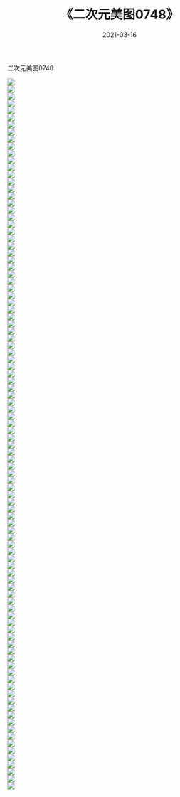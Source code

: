 ﻿---
layout: post
title:  《二次元美图0748》
date:   2021-03-16
img: http://imgx.orgx.ga/二次元/2021/二次元美图0748/000.jpg
categories: [美女, 清纯, 唯美]
---

二次元美图0748

 ![](http://imgx.orgx.ga/二次元/2021/二次元美图0748/001.png) <br>![](http://imgx.orgx.ga/二次元/2021/二次元美图0748/002.png) <br>![](http://imgx.orgx.ga/二次元/2021/二次元美图0748/003.png) <br>![](http://imgx.orgx.ga/二次元/2021/二次元美图0748/004.png) <br>![](http://imgx.orgx.ga/二次元/2021/二次元美图0748/005.png) <br>![](http://imgx.orgx.ga/二次元/2021/二次元美图0748/006.png) <br>![](http://imgx.orgx.ga/二次元/2021/二次元美图0748/007.png) <br>![](http://imgx.orgx.ga/二次元/2021/二次元美图0748/008.png) <br>![](http://imgx.orgx.ga/二次元/2021/二次元美图0748/009.png) <br>![](http://imgx.orgx.ga/二次元/2021/二次元美图0748/010.png) <br>![](http://imgx.orgx.ga/二次元/2021/二次元美图0748/011.png) <br>![](http://imgx.orgx.ga/二次元/2021/二次元美图0748/012.png) <br>![](http://imgx.orgx.ga/二次元/2021/二次元美图0748/013.png) <br>![](http://imgx.orgx.ga/二次元/2021/二次元美图0748/014.png) <br>![](http://imgx.orgx.ga/二次元/2021/二次元美图0748/015.png) <br>![](http://imgx.orgx.ga/二次元/2021/二次元美图0748/016.png) <br>![](http://imgx.orgx.ga/二次元/2021/二次元美图0748/017.png) <br>![](http://imgx.orgx.ga/二次元/2021/二次元美图0748/018.png) <br>![](http://imgx.orgx.ga/二次元/2021/二次元美图0748/019.png) <br>![](http://imgx.orgx.ga/二次元/2021/二次元美图0748/020.png) <br>![](http://imgx.orgx.ga/二次元/2021/二次元美图0748/021.png) <br>![](http://imgx.orgx.ga/二次元/2021/二次元美图0748/022.png) <br>![](http://imgx.orgx.ga/二次元/2021/二次元美图0748/023.png) <br>![](http://imgx.orgx.ga/二次元/2021/二次元美图0748/024.png) <br>![](http://imgx.orgx.ga/二次元/2021/二次元美图0748/025.png) <br>![](http://imgx.orgx.ga/二次元/2021/二次元美图0748/026.png) <br>![](http://imgx.orgx.ga/二次元/2021/二次元美图0748/027.png) <br>![](http://imgx.orgx.ga/二次元/2021/二次元美图0748/028.png) <br>![](http://imgx.orgx.ga/二次元/2021/二次元美图0748/029.png) <br>![](http://imgx.orgx.ga/二次元/2021/二次元美图0748/030.png) <br>![](http://imgx.orgx.ga/二次元/2021/二次元美图0748/031.png) <br>![](http://imgx.orgx.ga/二次元/2021/二次元美图0748/032.png) <br>![](http://imgx.orgx.ga/二次元/2021/二次元美图0748/033.png) <br>![](http://imgx.orgx.ga/二次元/2021/二次元美图0748/034.png) <br>![](http://imgx.orgx.ga/二次元/2021/二次元美图0748/035.png) <br>![](http://imgx.orgx.ga/二次元/2021/二次元美图0748/036.png) <br>![](http://imgx.orgx.ga/二次元/2021/二次元美图0748/037.png) <br>![](http://imgx.orgx.ga/二次元/2021/二次元美图0748/038.png) <br>![](http://imgx.orgx.ga/二次元/2021/二次元美图0748/039.png) <br>![](http://imgx.orgx.ga/二次元/2021/二次元美图0748/040.png) <br>![](http://imgx.orgx.ga/二次元/2021/二次元美图0748/041.png) <br>![](http://imgx.orgx.ga/二次元/2021/二次元美图0748/042.png) <br>![](http://imgx.orgx.ga/二次元/2021/二次元美图0748/043.png) <br>![](http://imgx.orgx.ga/二次元/2021/二次元美图0748/044.png) <br>![](http://imgx.orgx.ga/二次元/2021/二次元美图0748/045.png) <br>![](http://imgx.orgx.ga/二次元/2021/二次元美图0748/046.png) <br>![](http://imgx.orgx.ga/二次元/2021/二次元美图0748/047.png) <br>![](http://imgx.orgx.ga/二次元/2021/二次元美图0748/048.png) <br>![](http://imgx.orgx.ga/二次元/2021/二次元美图0748/049.png) <br>![](http://imgx.orgx.ga/二次元/2021/二次元美图0748/050.png) <br>![](http://imgx.orgx.ga/二次元/2021/二次元美图0748/051.png) <br>![](http://imgx.orgx.ga/二次元/2021/二次元美图0748/052.png) <br>![](http://imgx.orgx.ga/二次元/2021/二次元美图0748/053.png) <br>![](http://imgx.orgx.ga/二次元/2021/二次元美图0748/054.png) <br>![](http://imgx.orgx.ga/二次元/2021/二次元美图0748/055.png) <br>![](http://imgx.orgx.ga/二次元/2021/二次元美图0748/056.png) <br>![](http://imgx.orgx.ga/二次元/2021/二次元美图0748/057.png) <br>![](http://imgx.orgx.ga/二次元/2021/二次元美图0748/058.png) <br>![](http://imgx.orgx.ga/二次元/2021/二次元美图0748/059.png) <br>![](http://imgx.orgx.ga/二次元/2021/二次元美图0748/060.png) <br>![](http://imgx.orgx.ga/二次元/2021/二次元美图0748/061.png) <br>![](http://imgx.orgx.ga/二次元/2021/二次元美图0748/062.png) <br>![](http://imgx.orgx.ga/二次元/2021/二次元美图0748/063.png) <br>![](http://imgx.orgx.ga/二次元/2021/二次元美图0748/064.png) <br>![](http://imgx.orgx.ga/二次元/2021/二次元美图0748/065.png) <br>![](http://imgx.orgx.ga/二次元/2021/二次元美图0748/066.png) <br>![](http://imgx.orgx.ga/二次元/2021/二次元美图0748/067.png) <br>![](http://imgx.orgx.ga/二次元/2021/二次元美图0748/068.png) <br>![](http://imgx.orgx.ga/二次元/2021/二次元美图0748/069.png) <br>![](http://imgx.orgx.ga/二次元/2021/二次元美图0748/070.png) <br>![](http://imgx.orgx.ga/二次元/2021/二次元美图0748/071.png) <br>![](http://imgx.orgx.ga/二次元/2021/二次元美图0748/072.png) <br>![](http://imgx.orgx.ga/二次元/2021/二次元美图0748/073.png) <br>![](http://imgx.orgx.ga/二次元/2021/二次元美图0748/074.png) <br>![](http://imgx.orgx.ga/二次元/2021/二次元美图0748/075.png) <br>![](http://imgx.orgx.ga/二次元/2021/二次元美图0748/076.png) <br>![](http://imgx.orgx.ga/二次元/2021/二次元美图0748/077.png) <br>![](http://imgx.orgx.ga/二次元/2021/二次元美图0748/078.png) <br>![](http://imgx.orgx.ga/二次元/2021/二次元美图0748/079.png) <br>![](http://imgx.orgx.ga/二次元/2021/二次元美图0748/080.png) <br>![](http://imgx.orgx.ga/二次元/2021/二次元美图0748/081.png) <br>![](http://imgx.orgx.ga/二次元/2021/二次元美图0748/082.png) <br>![](http://imgx.orgx.ga/二次元/2021/二次元美图0748/083.png) <br>![](http://imgx.orgx.ga/二次元/2021/二次元美图0748/084.png) <br>![](http://imgx.orgx.ga/二次元/2021/二次元美图0748/085.png) <br>![](http://imgx.orgx.ga/二次元/2021/二次元美图0748/086.png) <br>![](http://imgx.orgx.ga/二次元/2021/二次元美图0748/087.png) <br>![](http://imgx.orgx.ga/二次元/2021/二次元美图0748/088.png) <br>![](http://imgx.orgx.ga/二次元/2021/二次元美图0748/089.png) <br>![](http://imgx.orgx.ga/二次元/2021/二次元美图0748/090.png) <br>![](http://imgx.orgx.ga/二次元/2021/二次元美图0748/091.png) <br>![](http://imgx.orgx.ga/二次元/2021/二次元美图0748/092.png) <br>![](http://imgx.orgx.ga/二次元/2021/二次元美图0748/093.png) <br>![](http://imgx.orgx.ga/二次元/2021/二次元美图0748/094.png) <br>![](http://imgx.orgx.ga/二次元/2021/二次元美图0748/095.png) <br>![](http://imgx.orgx.ga/二次元/2021/二次元美图0748/096.png) <br>![](http://imgx.orgx.ga/二次元/2021/二次元美图0748/097.png) <br>![](http://imgx.orgx.ga/二次元/2021/二次元美图0748/098.png) <br>![](http://imgx.orgx.ga/二次元/2021/二次元美图0748/099.png) <br>![](http://imgx.orgx.ga/二次元/2021/二次元美图0748/100.png) <br>